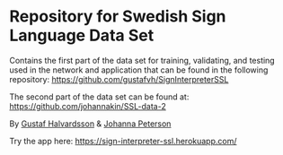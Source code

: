 # Repository for Swedish Sign Language Data Set
Contains the first part of the data set for training, validating, and testing used in the network and application that can be found in the following repository: https://github.com/gustafvh/SignInterpreterSSL

The second part of the data set can be found at: https://github.com/johannakin/SSL-data-2

By [Gustaf Halvardsson](https://github.com/gustafvh) & [Johanna Peterson](https://github.com/johannakin) 

Try the app here: https://sign-interpreter-ssl.herokuapp.com/

